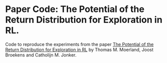 # Paper Code: The Potential of the Return Distribution for Exploration in RL. 

Code to reproduce the experiments from the paper [The Potential of the Return Distribution for Exploration in RL](https://arxiv.org/pdf/1806.04242.pdf) by Thomas M. Moerland, Joost Broekens and Catholijn M. Jonker. 
